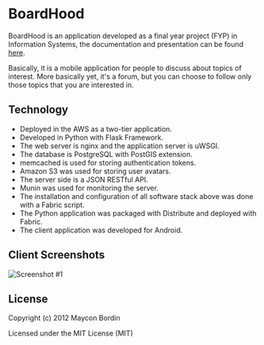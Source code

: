 # BoardHood #

BoardHood is an application developed as a final year project (FYP) in Information Systems, the documentation and presentation can be found [here](https://github.com/mayconbordin/tcc).

Basically, it is a mobile application for people to discuss about topics of interest. More basically yet, it's a forum, but you can choose to follow only those topics that you are interested in.


## Technology ##

* Deployed in the AWS as a two-tier application.
* Developed in Python with Flask Framework.
* The web server is nginx and the application server is uWSGI.
* The database is PostgreSQL with PostGIS extension.
* memcached is used for storing authentication tokens.
* Amazon S3 was used for storing user avatars.
* The server side is a JSON RESTful API.
* Munin was used for monitoring the server.
* The installation and configuration of all software stack above was done with a Fabric script.
* The Python application was packaged with Distribute and deployed with Fabric.
* The client application was developed for Android.

## Client Screenshots ##

<img src="https://raw.github.com/mayconbordin/boardhood/master/resources/screenshots/screenshots.jpg" alt="Screenshot #1"/>

## License ##

Copyright (c) 2012 Maycon Bordin

Licensed under the MIT License (MIT)
